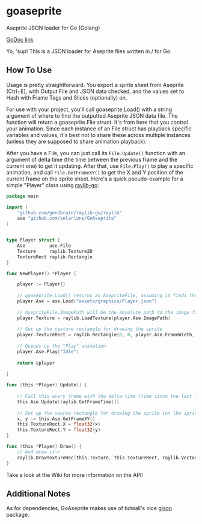 # goaseprite
Aseprite JSON loader for Go (Golang)

[GoDoc link](https://godoc.org/github.com/SolarLune/goaseprite)

Yo, 'sup! This is a JSON loader for Aseprite files written in / for Go.

## How To Use

Usage is pretty straightforward. You export a sprite sheet from Aseprite (Ctrl+E), with Output File and JSON data checked, and the values set to Hash with Frame Tags and Slices (optionally) on.

For use with your project, you'll call goaseprite.Load() with a string argument of where to find the outputted Aseprite JSON data file. The function will return a goaseprite.File struct. It's from here that you control your animation. Since each instance of an File struct has playback specific variables and values, it's best not to share these across multiple instances (unless they are supposed to share animation playback).

After you have a File, you can just call its `File.Update()` function with an argument of delta time (the time between the previous frame and the current one) to get it updating. After that, use `File.Play()` to play a specific animation, and call `File.GetFrameXY()` to get the X and Y position of the current frame on the sprite sheet. Here's a quick pseudo-example for a simple "Player" class using [raylib-go](https://github.com/gen2brain/raylib-go):

```go
package main

import (
	"github.com/gen2brain/raylib-go/raylib"
	ase "github.com/solarlune/GoAseprite"
)


type Player struct {
    Ase         ase.File
    Texture     raylib.Texture2D
    TextureRect raylib.Rectangle
}

func NewPlayer() *Player {

    player := Player{}
    
    // goaseprite.Load() returns an AsepriteFile, assuming it finds the JSON file
    player.Ase = ase.Load("assets/graphics/Player.json")
    
    // AsepriteFile.ImagePath will be the absolute path to the image file.
    player.Texture = raylib.LoadTexture(player.Ase.ImagePath)
    
    // Set up the texture rectangle for drawing the sprite
    player.TextureRect = raylib.Rectangle{0, 0, player.Ase.FrameWidth, player.Ase.FrameHeight}
    
    // Queues up the "Play" animation
    player.Ase.Play("Idle")
    
    return &player
    
}

func (this *Player) Update() {
    
    // Call this every frame with the delta-time (time since the last frame)
    this.Ase.Update(raylib.GetFrameTime())
    
    // Set up the source rectangle for drawing the sprite (on the sprite sheet)
    x, y := this.Ase.GetFrameXY()
    this.TextureRect.X = float32(x)
    this.TextureRect.Y = float32(y)
}

func (this *Player) Draw() {
    // And draw it~!
    raylib.DrawTextureRec(this.Texture, this.TextureRect, raylib.Vector2{0, 0}, raylib.White)
}

```

Take a look at the Wiki for more information on the API!

## Additional Notes

As for dependencies, GoAseprite makes use of tidwall's nice [gjson](https://github.com/tidwall/gjson) package. 
